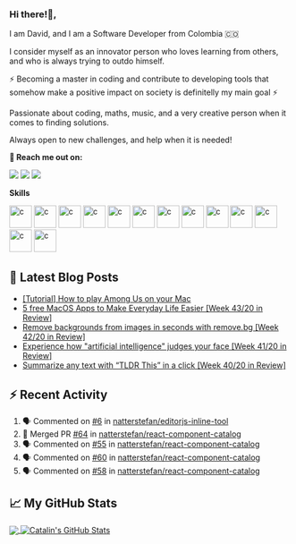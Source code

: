 ### Hi there!👋,

I am David, and I am a Software Developer from Colombia :colombia:

I consider myself as an innovator person who loves learning from others, and who is always trying to outdo himself.

:zap: Becoming a master in coding and contribute to developing tools that somehow make a positive impact on society is definitelly my main goal :zap:

Passionate about coding, maths, music, and a very creative person when it comes to finding solutions.

Always open to new challenges, and help when it is needed!

**:rocket: Reach me out on:**

[<img src="https://img.shields.io/badge/twitter-%231DA1F2.svg?&style=for-the-badge&logo=twitter&logoColor=white"/>](https://twitter.com/dalejohgi)
[<img src="https://img.shields.io/badge/linkedin-%230077B5.svg?&style=for-the-badge&logo=linkedin&logoColor=white"/>](https://www.linkedin.com/in/dalejohgi/)
[<img src="https://img.shields.io/badge/instagram-%23833AB4.svg?&style=for-the-badge&logo=instagram&logoColor=white"/>](https://www.instagram.com/dalejohgi/)


**Skills**

<img src="https://devicons.github.io/devicon/devicon.git/icons/c/c-original.svg" alt="c" width="40" height="40"/>
<img src="https://devicon.dev/devicon.git/icons/javascript/javascript-plain.svg" alt="c" width="40" height="40"/>
<img src="https://devicon.dev/devicon.git/icons/jquery/jquery-plain-wordmark.svg" alt="c" width="40" height="40"/>
<img src="https://devicon.dev/devicon.git/icons/nodejs/nodejs-original.svg" alt="c" width="40" height="40"/>
<img src="https://devicon.dev/devicon.git/icons/express/express-original-wordmark.svg" alt="c" width="40" height="40"/>
<img src="https://devicon.dev/devicon.git/icons/python/python-original-wordmark.svg" alt="c" width="40" height="40"/>
<img src="https://devicon.dev/devicon.git/icons/mysql/mysql-plain-wordmark.svg" alt="c" width="40" height="40"/>
<img src="https://www.gstatic.com/devrel-devsite/prod/v2f6fb68338062e7c16672db62c4ab042dcb9bfbacf2fa51b6959426b203a4d8a/firebase/images/touchicon-180.png" alt="c" width="40" height="40"/>
<img src="https://devicon.dev/devicon.git/icons/html5/html5-plain-wordmark.svg" alt="c" width="40" height="40"/>
<img src="https://devicon.dev/devicon.git/icons/css3/css3-plain-wordmark.svg" alt="c" width="40" height="40"/>
<img src="https://devicon.dev/devicon.git/icons/linux/linux-plain.svg" alt="c" width="40" height="40"/>
<img src="https://devicon.dev/devicon.git/icons/git/git-original.svg" alt="c" width="40" height="40"/>
<img src="https://devicon.dev/devicon.git/icons/github/github-original.svg" alt="c" width="40" height="40"/>

## 📕 Latest Blog Posts

<!-- BLOG-POST-LIST:START -->
- [[Tutorial] How to play Among Us on your Mac](https://blog.natterstefan.me/tutorial-how-to-play-among-us-on-your-mac)
- [5 free MacOS Apps to Make Everyday Life Easier [Week 43/20 in Review]](https://blog.natterstefan.me/5-free-macos-apps-to-make-everyday-life-easier-week-4320-in-review)
- [Remove backgrounds from images in seconds with remove.bg [Week 42/20 in Review]](https://blog.natterstefan.me/remove-backgrounds-from-images-in-seconds-with-removebg-week-4220-in-review)
- [Experience how "artificial intelligence" judges your face [Week 41/20 in Review]](https://blog.natterstefan.me/experience-how-artificial-intelligence-judges-your-face-week-4120-in-review)
- [Summarize any text with “TLDR This” in a click [Week 40/20 in Review]](https://blog.natterstefan.me/summarize-any-text-with-tldr-this-in-a-click-week-4020-in-review)
<!-- BLOG-POST-LIST:END -->

## :zap: Recent Activity

<!--START_SECTION:activity-->
1. 🗣 Commented on [#6](https://github.com/natterstefan/editorjs-inline-tool/issues/6) in [natterstefan/editorjs-inline-tool](https://github.com/natterstefan/editorjs-inline-tool)
2. 🎉 Merged PR [#64](https://github.com/natterstefan/react-component-catalog/pull/64) in [natterstefan/react-component-catalog](https://github.com/natterstefan/react-component-catalog)
3. 🗣 Commented on [#55](https://github.com/natterstefan/react-component-catalog/issues/55) in [natterstefan/react-component-catalog](https://github.com/natterstefan/react-component-catalog)
4. 🗣 Commented on [#60](https://github.com/natterstefan/react-component-catalog/issues/60) in [natterstefan/react-component-catalog](https://github.com/natterstefan/react-component-catalog)
5. 🗣 Commented on [#58](https://github.com/natterstefan/react-component-catalog/issues/58) in [natterstefan/react-component-catalog](https://github.com/natterstefan/react-component-catalog)
<!--END_SECTION:activity-->

## &#x1f4c8; My GitHub Stats

<a href="https://github.com/natterstefan/natterstefan">
  <img align="center" src="https://github-readme-stats.vercel.app/api/top-langs/?username=natterstefan&hide=java,html&title_color=ffffff&text_color=c9cacc&icon_color=2bbc8a&bg_color=1d1f21" />
</a>

<a href="https://github.com/natterstefan/natterstefan">
  <img align="center" src="https://github-readme-stats.vercel.app/api?username=natterstefan&show_icons=true&line_height=27&count_private=true&title_color=ffffff&text_color=c9cacc&icon_color=2bbc8a&bg_color=1d1f21" alt="Catalin's GitHub Stats" />
</a>

[1]: https://natterstefan.me/?utm_source=github.com&utm_medium=gh-profile-natterstefan&utm_campaign=natterstefan
[2]: https://www.linkedin.com/in/natterstefan
[3]: https://www.twitter.com/natterstefan
[4]: https://blog.natterstefan.me
[5]: https://newsletter.natterstefan.me?utm_source=github.com&utm_medium=gh-profile-natterstefan&utm_campaign=natterstefan
[6]: https://medium.com/@natterstefan
[7]: https://hashnode.com/@natterstefan
[8]: https://nttr.st/2QoQhEb
[9]: https://nttr.st/2YEatXb
[10]: https://dev.to/natterstefan
